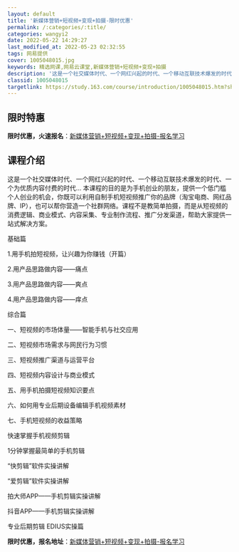 ```yaml
---
layout: default
title: '新媒体营销+短视频+变现+拍摄-限时优惠'
permalink: /:categories/:title/
categories: wangyi2
date: 2022-05-22 14:29:27
last_modified_at: 2022-05-23 02:32:55
tags: 网易提供
cover: 1005048015.jpg
keywords: 精选网课,网易云课堂,新媒体营销+短视频+变现+拍摄
description: '这是一个社交媒体时代、一个网红兴起的时代、一个移动互联技术爆发的时代、一个为优质内容付费的时代...本课程的目的是为手机'
classid: 1005048015
targetlink: https://study.163.com/course/introduction/1005048015.htm?share=1&shareId=1025206652&utm_campaign=share&utm_medium=iphoneShare&utm_source=&utm_u=1025206652
---
```


## 限时特惠

**限时优惠，火速报名**：[新媒体营销+短视频+变现+拍摄-报名学习](https://study.163.com/course/introduction/1005048015.htm?share=1&shareId=1025206652&utm_campaign=share&utm_medium=iphoneShare&utm_source=&utm_u=1025206652)

## 课程介绍

这是一个社交媒体时代、一个网红兴起的时代、一个移动互联技术爆发的时代、一个为优质内容付费的时代... 本课程的目的是为手机创业的朋友，提供一个低门槛个人创业的机会，你既可以利用自制手机短视频推广你的品牌（淘宝电商、网红品牌、IP），也可以帮你营造一个社群网络。课程不是教简单拍摄，而是从短视频的消费逻辑、商业模式、内容采集、专业制作流程、推广分发渠道，帮助大家提供一站式解决方案。



基础篇

1.用手机拍短视频，让兴趣为你赚钱（开篇）

2.用产品思路做内容——痛点

3.用产品思路做内容——爽点

4.用产品思路做内容——痒点



综合篇

一、短视频的市场体量——智能手机与社交应用

二、短视频市场需求与网民行为习惯 

三、短视频推广渠道与运营平台

四、短视频内容设计与商业模式

五、用手机拍摄短视频知识要点

六、如何用专业后期设备编辑手机视频素材

七、手机短视频的收益策略



快速掌握手机视频剪辑

1分钟掌握最简单的手机剪辑

“快剪辑”软件实操讲解

“爱剪辑”软件实操讲解

拍大师APP——手机剪辑实操讲解

抖音APP——手机剪辑实操讲解

专业后期剪辑   EDIUS实操篇

**限时优惠，报名地址**：[新媒体营销+短视频+变现+拍摄-报名学习](https://study.163.com/course/introduction/1005048015.htm?share=1&shareId=1025206652&utm_campaign=share&utm_medium=iphoneShare&utm_source=&utm_u=1025206652)

